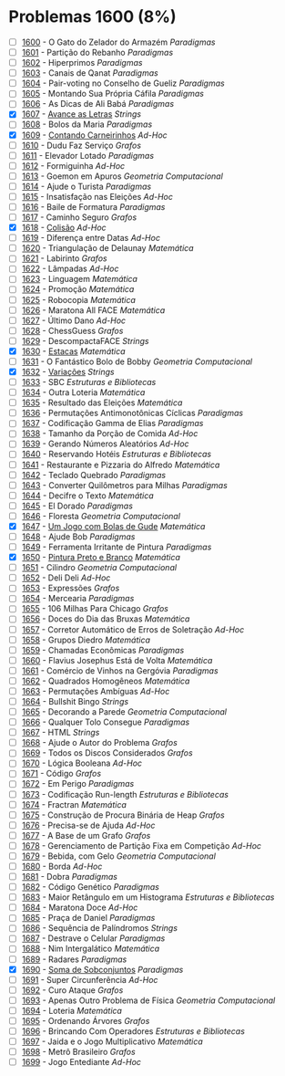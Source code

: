 # Problemas 1600 (8%)

- [ ]  [1600](https://www.beecrowd.com.br/repository/UOJ_1600.html) - O Gato do Zelador do Armazém *Paradigmas*
- [ ]  [1601](https://www.beecrowd.com.br/repository/UOJ_1601.html) - Partição do Rebanho *Paradigmas*
- [ ]  [1602](https://www.beecrowd.com.br/repository/UOJ_1602.html) - Hiperprimos *Paradigmas*
- [ ]  [1603](https://www.beecrowd.com.br/repository/UOJ_1603.html) - Canais de Qanat *Paradigmas*
- [ ]  [1604](https://www.beecrowd.com.br/repository/UOJ_1604.html) - Pair-voting no Conselho de Gueliz *Paradigmas*
- [ ]  [1605](https://www.beecrowd.com.br/repository/UOJ_1605.html) - Montando Sua Própria Cáfila *Paradigmas*
- [ ]  [1606](https://www.beecrowd.com.br/repository/UOJ_1606.html) - As Dicas de Ali Babá *Paradigmas*
- [x]  [1607](https://www.beecrowd.com.br/repository/UOJ_1607.html) - [Avance as Letras](https://github.com/potigol/beecrowd/blob/master/src/1600/1607.poti) *Strings*
- [ ]  [1608](https://www.beecrowd.com.br/repository/UOJ_1608.html) - Bolos da Maria *Paradigmas*
- [x]  [1609](https://www.beecrowd.com.br/repository/UOJ_1609.html) - [Contando Carneirinhos](https://github.com/potigol/beecrowd/blob/master/src/1600/1609.poti) *Ad-Hoc*
- [ ]  [1610](https://www.beecrowd.com.br/repository/UOJ_1610.html) - Dudu Faz Serviço *Grafos*
- [ ]  [1611](https://www.beecrowd.com.br/repository/UOJ_1611.html) - Elevador Lotado *Paradigmas*
- [ ]  [1612](https://www.beecrowd.com.br/repository/UOJ_1612.html) - Formiguinha *Ad-Hoc*
- [ ]  [1613](https://www.beecrowd.com.br/repository/UOJ_1613.html) - Goemon em Apuros *Geometria Computacional*
- [ ]  [1614](https://www.beecrowd.com.br/repository/UOJ_1614.html) - Ajude o Turista *Paradigmas*
- [ ]  [1615](https://www.beecrowd.com.br/repository/UOJ_1615.html) - Insatisfação nas Eleições *Ad-Hoc*
- [ ]  [1616](https://www.beecrowd.com.br/repository/UOJ_1616.html) - Baile de Formatura *Paradigmas*
- [ ]  [1617](https://www.beecrowd.com.br/repository/UOJ_1617.html) - Caminho Seguro *Grafos*
- [x]  [1618](https://www.beecrowd.com.br/repository/UOJ_1618.html) - [Colisão](https://github.com/potigol/beecrowd/blob/master/src/1600/1618.poti) *Ad-Hoc*
- [ ]  [1619](https://www.beecrowd.com.br/repository/UOJ_1619.html) - Diferença entre Datas *Ad-Hoc*
- [ ]  [1620](https://www.beecrowd.com.br/repository/UOJ_1620.html) - Triangulação de Delaunay *Matemática*
- [ ]  [1621](https://www.beecrowd.com.br/repository/UOJ_1621.html) - Labirinto *Grafos*
- [ ]  [1622](https://www.beecrowd.com.br/repository/UOJ_1622.html) - Lâmpadas *Ad-Hoc*
- [ ]  [1623](https://www.beecrowd.com.br/repository/UOJ_1623.html) - Linguagem *Matemática*
- [ ]  [1624](https://www.beecrowd.com.br/repository/UOJ_1624.html) - Promoção *Matemática*
- [ ]  [1625](https://www.beecrowd.com.br/repository/UOJ_1625.html) - Robocopia *Matemática*
- [ ]  [1626](https://www.beecrowd.com.br/repository/UOJ_1626.html) - Maratona All FACE *Matemática*
- [ ]  [1627](https://www.beecrowd.com.br/repository/UOJ_1627.html) - Último Dano *Ad-Hoc*
- [ ]  [1628](https://www.beecrowd.com.br/repository/UOJ_1628.html) - ChessGuess *Grafos*
- [ ]  [1629](https://www.beecrowd.com.br/repository/UOJ_1629.html) - DescompactaFACE *Strings*
- [x]  [1630](https://www.beecrowd.com.br/repository/UOJ_1630.html) - [Estacas](https://github.com/potigol/beecrowd/blob/master/src/1600/1630.poti) *Matemática*
- [ ]  [1631](https://www.beecrowd.com.br/repository/UOJ_1631.html) - O Fantástico Bolo de Bobby *Geometria Computacional*
- [x]  [1632](https://www.beecrowd.com.br/repository/UOJ_1632.html) - [Variações](https://github.com/potigol/beecrowd/blob/master/src/1600/1632.poti) *Strings*
- [ ]  [1633](https://www.beecrowd.com.br/repository/UOJ_1633.html) - SBC *Estruturas e Bibliotecas*
- [ ]  [1634](https://www.beecrowd.com.br/repository/UOJ_1634.html) - Outra Loteria *Matemática*
- [ ]  [1635](https://www.beecrowd.com.br/repository/UOJ_1635.html) - Resultado das Eleições *Matemática*
- [ ]  [1636](https://www.beecrowd.com.br/repository/UOJ_1636.html) - Permutações Antimonotônicas Cíclicas *Paradigmas*
- [ ]  [1637](https://www.beecrowd.com.br/repository/UOJ_1637.html) - Codificação Gamma de Elias *Paradigmas*
- [ ]  [1638](https://www.beecrowd.com.br/repository/UOJ_1638.html) - Tamanho da Porção de Comida *Ad-Hoc*
- [ ]  [1639](https://www.beecrowd.com.br/repository/UOJ_1639.html) - Gerando Números Aleatórios *Ad-Hoc*
- [ ]  [1640](https://www.beecrowd.com.br/repository/UOJ_1640.html) - Reservando Hotéis *Estruturas e Bibliotecas*
- [ ]  [1641](https://www.beecrowd.com.br/repository/UOJ_1641.html) - Restaurante e Pizzaria do Alfredo *Matemática*
- [ ]  [1642](https://www.beecrowd.com.br/repository/UOJ_1642.html) - Teclado Quebrado *Paradigmas*
- [ ]  [1643](https://www.beecrowd.com.br/repository/UOJ_1643.html) - Converter Quilômetros para Milhas *Paradigmas*
- [ ]  [1644](https://www.beecrowd.com.br/repository/UOJ_1644.html) - Decifre o Texto *Matemática*
- [ ]  [1645](https://www.beecrowd.com.br/repository/UOJ_1645.html) - El Dorado *Paradigmas*
- [ ]  [1646](https://www.beecrowd.com.br/repository/UOJ_1646.html) - Floresta *Geometria Computacional*
- [x]  [1647](https://www.beecrowd.com.br/repository/UOJ_1647.html) - [Um Jogo com Bolas de Gude](https://github.com/potigol/beecrowd/blob/master/src/1600/1647.poti) *Matemática*
- [ ]  [1648](https://www.beecrowd.com.br/repository/UOJ_1648.html) - Ajude Bob *Paradigmas*
- [ ]  [1649](https://www.beecrowd.com.br/repository/UOJ_1649.html) - Ferramenta Irritante de Pintura *Paradigmas*
- [x]  [1650](https://www.beecrowd.com.br/repository/UOJ_1650.html) - [Pintura Preto e Branco](https://github.com/potigol/beecrowd/blob/master/src/1600/1650.poti) *Matemática*
- [ ]  [1651](https://www.beecrowd.com.br/repository/UOJ_1651.html) - Cilindro *Geometria Computacional*
- [ ]  [1652](https://www.beecrowd.com.br/repository/UOJ_1652.html) - Deli Deli *Ad-Hoc*
- [ ]  [1653](https://www.beecrowd.com.br/repository/UOJ_1653.html) - Expressões *Grafos*
- [ ]  [1654](https://www.beecrowd.com.br/repository/UOJ_1654.html) - Mercearia *Paradigmas*
- [ ]  [1655](https://www.beecrowd.com.br/repository/UOJ_1655.html) - 106 Milhas Para Chicago *Grafos*
- [ ]  [1656](https://www.beecrowd.com.br/repository/UOJ_1656.html) - Doces do Dia das Bruxas *Matemática*
- [ ]  [1657](https://www.beecrowd.com.br/repository/UOJ_1657.html) - Corretor Automático de Erros de Soletração *Ad-Hoc*
- [ ]  [1658](https://www.beecrowd.com.br/repository/UOJ_1658.html) - Grupos Diedro *Matemática*
- [ ]  [1659](https://www.beecrowd.com.br/repository/UOJ_1659.html) - Chamadas Econômicas *Paradigmas*
- [ ]  [1660](https://www.beecrowd.com.br/repository/UOJ_1660.html) - Flavius Josephus Está de Volta *Matemática*
- [ ]  [1661](https://www.beecrowd.com.br/repository/UOJ_1661.html) - Comércio de Vinhos na Gergóvia *Paradigmas*
- [ ]  [1662](https://www.beecrowd.com.br/repository/UOJ_1662.html) - Quadrados Homogêneos *Matemática*
- [ ]  [1663](https://www.beecrowd.com.br/repository/UOJ_1663.html) - Permutações Ambíguas *Ad-Hoc*
- [ ]  [1664](https://www.beecrowd.com.br/repository/UOJ_1664.html) - Bullshit Bingo *Strings*
- [ ]  [1665](https://www.beecrowd.com.br/repository/UOJ_1665.html) - Decorando a Parede *Geometria Computacional*
- [ ]  [1666](https://www.beecrowd.com.br/repository/UOJ_1666.html) - Qualquer Tolo Consegue *Paradigmas*
- [ ]  [1667](https://www.beecrowd.com.br/repository/UOJ_1667.html) - HTML *Strings*
- [ ]  [1668](https://www.beecrowd.com.br/repository/UOJ_1668.html) - Ajude o Autor do Problema *Grafos*
- [ ]  [1669](https://www.beecrowd.com.br/repository/UOJ_1669.html) - Todos os Discos Considerados *Grafos*
- [ ]  [1670](https://www.beecrowd.com.br/repository/UOJ_1670.html) - Lógica Booleana *Ad-Hoc*
- [ ]  [1671](https://www.beecrowd.com.br/repository/UOJ_1671.html) - Código *Grafos*
- [ ]  [1672](https://www.beecrowd.com.br/repository/UOJ_1672.html) - Em Perigo *Paradigmas*
- [ ]  [1673](https://www.beecrowd.com.br/repository/UOJ_1673.html) - Codificação Run-length *Estruturas e Bibliotecas*
- [ ]  [1674](https://www.beecrowd.com.br/repository/UOJ_1674.html) - Fractran *Matemática*
- [ ]  [1675](https://www.beecrowd.com.br/repository/UOJ_1675.html) - Construção de Procura Binária de Heap *Grafos*
- [ ]  [1676](https://www.beecrowd.com.br/repository/UOJ_1676.html) - Precisa-se de Ajuda *Ad-Hoc*
- [ ]  [1677](https://www.beecrowd.com.br/repository/UOJ_1677.html) - A Base de um Grafo *Grafos*
- [ ]  [1678](https://www.beecrowd.com.br/repository/UOJ_1678.html) - Gerenciamento de Partição Fixa em Competição *Ad-Hoc*
- [ ]  [1679](https://www.beecrowd.com.br/repository/UOJ_1679.html) - Bebida, com Gelo *Geometria Computacional*
- [ ]  [1680](https://www.beecrowd.com.br/repository/UOJ_1680.html) - Borda *Ad-Hoc*
- [ ]  [1681](https://www.beecrowd.com.br/repository/UOJ_1681.html) - Dobra *Paradigmas*
- [ ]  [1682](https://www.beecrowd.com.br/repository/UOJ_1682.html) - Código Genético *Paradigmas*
- [ ]  [1683](https://www.beecrowd.com.br/repository/UOJ_1683.html) - Maior Retângulo em um Histograma *Estruturas e Bibliotecas*
- [ ]  [1684](https://www.beecrowd.com.br/repository/UOJ_1684.html) - Maratona Doce *Ad-Hoc*
- [ ]  [1685](https://www.beecrowd.com.br/repository/UOJ_1685.html) - Praça de Daniel *Paradigmas*
- [ ]  [1686](https://www.beecrowd.com.br/repository/UOJ_1686.html) - Sequência de Palíndromos *Strings*
- [ ]  [1687](https://www.beecrowd.com.br/repository/UOJ_1687.html) - Destrave o Celular *Paradigmas*
- [ ]  [1688](https://www.beecrowd.com.br/repository/UOJ_1688.html) - Nim Intergalático *Matemática*
- [ ]  [1689](https://www.beecrowd.com.br/repository/UOJ_1689.html) - Radares *Paradigmas*
- [x]  [1690](https://www.beecrowd.com.br/repository/UOJ_1690.html) - [Soma de Sobconjuntos](https://github.com/potigol/beecrowd/blob/master/src/1600/1690.poti) *Paradigmas*
- [ ]  [1691](https://www.beecrowd.com.br/repository/UOJ_1691.html) - Super Circunferência *Ad-Hoc*
- [ ]  [1692](https://www.beecrowd.com.br/repository/UOJ_1692.html) - Curo Ataque *Grafos*
- [ ]  [1693](https://www.beecrowd.com.br/repository/UOJ_1693.html) - Apenas Outro Problema de Física *Geometria Computacional*
- [ ]  [1694](https://www.beecrowd.com.br/repository/UOJ_1694.html) - Loteria *Matemática*
- [ ]  [1695](https://www.beecrowd.com.br/repository/UOJ_1695.html) - Ordenando Árvores *Grafos*
- [ ]  [1696](https://www.beecrowd.com.br/repository/UOJ_1696.html) - Brincando Com Operadores *Estruturas e Bibliotecas*
- [ ]  [1697](https://www.beecrowd.com.br/repository/UOJ_1697.html) - Jaida e o Jogo Multiplicativo *Matemática*
- [ ]  [1698](https://www.beecrowd.com.br/repository/UOJ_1698.html) - Metrô Brasileiro *Grafos*
- [ ]  [1699](https://www.beecrowd.com.br/repository/UOJ_1699.html) - Jogo Entediante *Ad-Hoc*